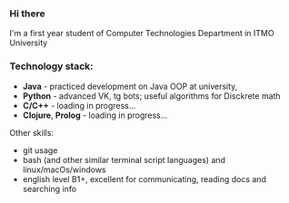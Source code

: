 ### Hi there

I'm a first year student of Computer Technologies Department in ITMO University

### Technology stack:
- **Java** - practiced development on Java OOP at university,
- **Python** - advanced VK, tg bots; useful algorithms for Disckrete math
- **C/C++** - loading in progress...
- **Clojure**, **Prolog** - loading in progress...

Other skills:
- git usage
- bash (and other similar terminal script languages) and linux/macOs/windows
- english level B1+, excellent for communicating, reading docs and searching info
